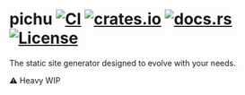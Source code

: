 # pichu [![CI](https://github.com/bahlo/pichu/workflows/CI/badge.svg)](https://github.com/bahlo/pichu/actions?query=workflow%3Aci) [![crates.io](https://img.shields.io/crates/v/pichu.svg)](https://crates.io/crates/pichu) [![docs.rs](https://docs.rs/pichu/badge.svg)](https://docs.rs/pichu/) [![License](https://img.shields.io/crates/l/pichu)](LICENSE-APACHE)

The static site generator designed to evolve with your needs.

:warning: Heavy WIP

